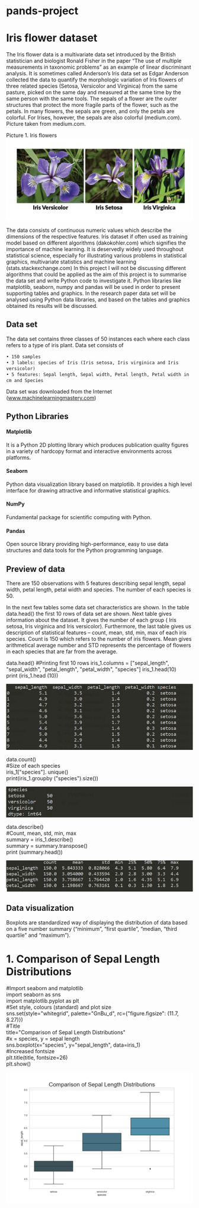 # pands-project




# Iris flower dataset

The Iris flower data is a multivariate data set introduced by the British statistician and biologist Ronald Fisher in the paper “The use of multiple measurements in taxonomic problems” as an example of linear discriminant analysis.  It is sometimes called Anderson’s Iris data set as Edgar Anderson collected the data to quantify the morphologic variation of Iris flowers of three related species (Setosa, Versicolor and Virginica) from the same pasture, picked on the same day and measured at the same time by the same person with the same tools. The sepals of a flower are the outer structures that protect the more fragile parts of the flower, such as the petals. In many flowers, the sepals are green, and only the petals are colorful. For Irises, however, the sepals are also colorful (medium.com). Picture taken from medium.com. 

Picture 1. Iris flowers
![iris pic](https://github.com/doriszd/pands-project/blob/master/iris_pic1.jpg "Picture 1. Iris flowers")


The data consists of continuous numeric values which describe the dimensions of the respective features.  Iris dataset if often used as training model based on different algorithms (dakokohler.com) which signifies the importance of machine learning.  It is deservedly widely used throughout statistical science, especially for illustrating various problems in statistical graphics, multivariate statistics and machine learning (stats.stackexchange.com)
In this project I will not be discussing different algorithms that could be applied as the aim of this project is to summarise the data set and write Python code to investigate it. Python libraries like matplotlib, seaborn, numpy and pandas will be used in order to present supporting tables and graphics. In the research paper data set will be analysed using Python data libraries, and based on the tables and graphics obtained its results will be discussed. 

## Data set

The data set contains three classes of 50 instances each where each class refers to a type of iris plant. Data set consists of 

    • 150 samples
    • 3 labels: species of Iris (Iris setosa, Iris virginica and Iris versicolor)
    • 5 features: Sepal length, Sepal width, Petal length, Petal width in cm and Species

Data set was downloaded from the Internet (www.machinelearningmastery.com)

## Python Libraries

#### Matplotlib 
It is a Python 2D plotting library which produces publication quality figures in a  variety of hardcopy format and interactive environments across platforms.
#### Seaborn
Python data visualization library based on matplotlib. It provides a high level interface for drawing attractive and informative statistical graphics. 
#### NumPy
Fundamental package for scientific computing with Python.
#### Pandas
Open source library providing high-performance, easy to use data structures and data tools for the Python programming language. 

## Preview of data 

There are 150 observations with 5 features describing sepal length, sepal width, petal length, petal width and species. The number of each species is 50. 

In the next few tables some data set characteristics are shown.  In the table data.head() the first 10 rows of data set are shown. Next table gives information about the dataset. It gives the number of each group ( Iris setosa, Iris virginica and Iris versicolor). Furthermore, the last table gives us description of statistical features – count, mean, std, min, max of each iris species. Count is 150 which refers to the number of iris flowers. Mean gives arithmetical average number and STD represents the percentage of flowers in each species that are far from the average. 

data.head()
#Printing first 10 rows
iris_1.columns = ["sepal_length", "sepal_width", "petal_length", "petal_width", "species"]
iris_1.head(10)  
print (iris_1.head (10))

![data_head](https://github.com/doriszd/pands-project/blob/master/head.JPG "data.head()")


data.count()  
#Size of each species  
iris_1["species"]. unique()  
print(iris_1.groupby ("species").size())  

![data_count](https://github.com/doriszd/pands-project/blob/master/count.JPG "data.count()")

data.describe()  
#Count, mean, std, min, max  
summary = iris_1.describe()  
summary = summary.transpose()  
print (summary.head())  

![data.describe](https://github.com/doriszd/pands-project/blob/master/STD.JPG "data.describe()")

## Data visualization

Boxplots are standardized way of displaying the distribution of data based on a five number summary (“minimum”, “first quartile”, “median, “third quartile” and “maximum”). 

# 1. Comparison of Sepal Length Distributions  
#Import seaborn and matplotlib  
import seaborn as sns  
import matplotlib.pyplot as plt   
#Set style, colours (standard) and plot size  
sns.set(style="whitegrid", palette="GnBu_d", rc={"figure.figsize": (11.7, 8.27)})  
#Title  
title="Comparison of Sepal Length Distributions"  
#x = species, y = sepal length  
sns.boxplot(x="species", y="sepal_length", data=iris_1)  
#Increased fontsize  
plt.title(title, fontsize=26)  
plt.show()  

![sepal_len](https://github.com/doriszd/pands-project/blob/master/sepal.png "sepal_leng")


